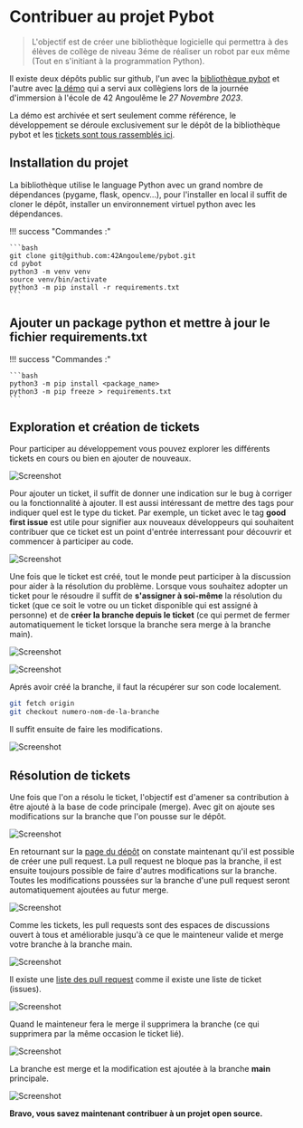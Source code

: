 # Contribuer au projet Pybot

> L'objectif est de créer une bibliothèque logicielle qui permettra à des élèves de collège de niveau 3éme de réaliser un robot par eux même (Tout en s'initiant à la programmation Python).

Il existe deux dépôts public sur github, l'un avec la [bibliothèque pybot](https://github.com/42Angouleme/pybot) et l'autre avec [la démo](https://github.com/42Angouleme/demo_pybot) qui a servi aux collègiens lors de la journée d'immersion à l'école de 42 Angoulême le *27 Novembre 2023*.

La démo est archivée et sert seulement comme référence, le développement se déroule exclusivement sur le dépôt de la bibliothèque pybot et les [tickets sont tous rassemblés ici](https://github.com/42Angouleme/pybot/issues).

## Installation du projet

La bibliothèque utilise le language Python avec un grand nombre de dépendances (pygame, flask, opencv...), pour l'installer en local il suffit de cloner le dépôt, installer un environnement virtuel python avec les dépendances.

!!! success "Commandes :"

    ```bash
    git clone git@github.com:42Angouleme/pybot.git
    cd pybot
    python3 -m venv venv
    source venv/bin/activate
    python3 -m pip install -r requirements.txt
    ```

## Ajouter un package python et mettre à jour le fichier requirements.txt

!!! success "Commandes :"

    ```bash
    python3 -m pip install <package_name>
    python3 -m pip freeze > requirements.txt
    ```

## Exploration et création de tickets

Pour participer au développement vous pouvez explorer les différents tickets en cours ou bien en ajouter de nouveaux.

![Screenshot](contribute/1.png)

Pour ajouter un ticket, il suffit de donner une indication sur le bug à corriger ou la fonctionnalité à ajouter. Il est aussi intéressant de mettre des tags pour indiquer quel est le type du ticket. Par exemple, un ticket avec le tag **good first issue** est utile pour signifier aux nouveaux développeurs qui souhaitent contribuer que ce ticket est un point d'entrée interressant pour découvrir et commencer à participer au code.

![Screenshot](contribute/4.png)

Une fois que le ticket est créé, tout le monde peut participer à la discussion pour aider à la résolution du problème. Lorsque vous souhaitez adopter un ticket pour le résoudre il suffit de **s'assigner à soi-même** la résolution du ticket (que ce soit le votre ou un ticket disponible qui est assigné à personne) et de **créer la branche depuis le ticket** (ce qui permet de fermer automatiquement le ticket lorsque la branche sera merge à la branche main).

![Screenshot](contribute/6.png)

![Screenshot](contribute/7.png)


Aprés avoir créé la branche, il faut la récupérer sur son code localement.

```bash
git fetch origin
git checkout numero-nom-de-la-branche
```

Il suffit ensuite de faire les modifications.

![Screenshot](contribute/9.png)

## Résolution de tickets

Une fois que l'on a résolu le ticket, l'objectif est d'amener sa contribution à être ajouté à la base de code principale (merge). Avec git on ajoute ses modifications sur la branche que l'on pousse sur le dépôt.

![Screenshot](contribute/10.png)

En retournant sur la [page du dépôt](https://github.com/42Angouleme/pybot) on constate maintenant qu'il est possible de créer une pull request. La pull request ne bloque pas la branche, il est ensuite toujours possible de faire d'autres modifications sur la branche. Toutes les modifications poussées sur la branche d'une pull request seront automatiquement ajoutées au futur merge.

![Screenshot](contribute/11.png)

Comme les tickets, les pull requests sont des espaces de discussions ouvert à tous et améliorable jusqu'à ce que le mainteneur valide et merge votre branche à la branche main.

![Screenshot](contribute/12.png)

Il existe une [liste des pull request](https://github.com/42Angouleme/pybot/pulls) comme il existe une liste de ticket (issues).

![Screenshot](contribute/13.png)

Quand le mainteneur fera le merge il supprimera la branche (ce qui supprimera par la même occasion le ticket lié).

![Screenshot](contribute/14.png)

La branche est merge et la modification est ajoutée à la branche **main** principale.

![Screenshot](contribute/15.png)

**Bravo, vous savez maintenant contribuer à un projet open source.**
